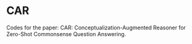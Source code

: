 # CAR
Codes for the paper: CAR: Conceptualization-Augmented Reasoner for Zero-Shot Commonsense Question Answering.
